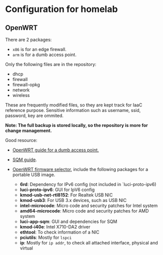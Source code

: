 # Configuration for homelab

## OpenWRT

There are 2 packages:

- `x86` is for an edge firewall.
- `arm` is for a dumb access point.

Only the following files are in the repository:

- dhcp
- firewall
- firewall-opkg
- network
- wireless

These are frequently modified files, so they are kept track for IaaC reference purpose. Sensitive information such as username, ssid, password, key are ommited.

**Note: The full backup is stored locally, so the repository is more for change management.**

Good resource:

- [OpenWRT guide for a dumb access point.](https://openwrt.org/docs/guide-user/network/wifi/dumbap)
- [SQM guide](https://openwrt.org/docs/guide-user/network/traffic-shaping/sqm).
- [OpenWRT firmware selector](https://firmware-selector.openwrt.org/), include the following packages for a portable USB image.

  - **6rd**: Dependency for IPv6 config (not included in `luci-proto-ipv6)
  - **luci-proto-ipv6**: GUI for IpV6 config
  - **kmod-usb-net-rtl8152**: For Realtek USB NIC
  - **kmod-usb3**: For USB 3.x devices, such as USB NIC
  - **intel-microcode**: Micro code and security patches for Intel system
  - **amd64-microcode**: Micro code and security patches for AMD system
  - **luci-app-sqm**: GUI and dependencies for SQM
  - **kmod-i40e**: Intel X710-DA2 driver
  - **ethtool**: To check information of a NIC
  - **pciutils**: Mostly for `lspci`
  - **ip**: Mostly for `ip addr`, to check all attached interface, physical and virtual
